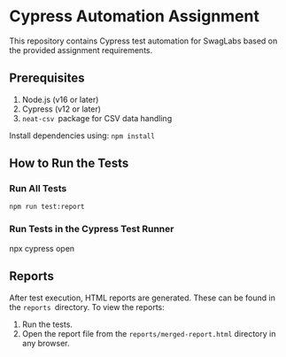 # Cypress Automation Assignment

This repository contains Cypress test automation for SwagLabs based on the provided assignment requirements.

## Prerequisites

1. Node.js (v16 or later)
2. Cypress (v12 or later)
3. `neat-csv `package for CSV data handling

Install dependencies using: `npm install`

## How to Run the Tests

### Run All Tests

```
npm run test:report
```

### Run Tests in the Cypress Test Runner

npx cypress open

## Reports

After test execution, HTML reports are generated. These can be found in the `reports `directory. To view the reports:

1. Run the tests.
2. Open the report file from the `reports/merged-report.html` directory in any browser.
